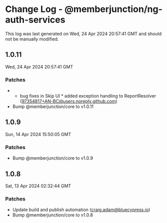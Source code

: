 # Change Log - @memberjunction/ng-auth-services

This log was last generated on Wed, 24 Apr 2024 20:57:41 GMT and should not be manually modified.

<!-- Start content -->

## 1.0.11

Wed, 24 Apr 2024 20:57:41 GMT

### Patches

- * bug fixes in Skip UI * added exception handling to ReportResolver (97354817+AN-BC@users.noreply.github.com)
- Bump @memberjunction/core to v1.0.11

## 1.0.9

Sun, 14 Apr 2024 15:50:05 GMT

### Patches

- Bump @memberjunction/core to v1.0.9

## 1.0.8

Sat, 13 Apr 2024 02:32:44 GMT

### Patches

- Update build and publish automation (craig.adam@bluecypress.io)
- Bump @memberjunction/core to v1.0.8
